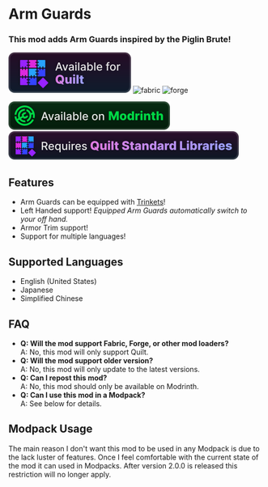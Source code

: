<div>
<h1>Arm Guards</h1>
<h3>This mod adds Arm Guards inspired by the Piglin Brute!</h3>

<a href="https://quiltmc.org/en/install" rel="noopener nofollow ugc"><img src="https://raw.githubusercontent.com/intergrav/devins-badges/v3/assets/cozy/supported/quilt_vector.svg" alt="quilt"></a>
<img src="https://raw.githubusercontent.com/intergrav/devins-badges/v3/assets/cozy/unsupported/fabric_vector.svg" alt="fabric">
<img src="https://raw.githubusercontent.com/intergrav/devins-badges/v3/assets/cozy/unsupported/forge_vector.svg" alt="forge">

<a href="https://modrinth.com/mod/armguards" rel="noopener nofollow ugc"><img src="https://raw.githubusercontent.com/intergrav/devins-badges/v3/assets/compact/available/modrinth_vector.svg" alt="modrinth"></a>
<a href="https://modrinth.com/mod/qsl" rel="noopener nofollow ugc"><img src="https://raw.githubusercontent.com/intergrav/devins-badges/v3/assets/compact/requires/quilt-standard-libraries_vector.svg" alt="qsl"></a>
</div>
<h2>Features</h2>
<ul>
<li>Arm Guards can be equipped with <a href="https://modrinth.com/mod/trinkets" rel="noopener nofollow ugc">Trinkets</a>!</li>
<li>Left Handed support! <i>Equipped Arm Guards automatically switch to your off hand.</i></li>
<li>Armor Trim support!</li>
<li>Support for multiple languages!</li>
</ul>
<h2>Supported Languages</h2>
<ul>
<li>English (United States)</li>
<li>Japanese</li>
<li>Simplified Chinese</li>
</ul>

<h2>FAQ</h2>
<ul>
<li><b>Q: Will the mod support Fabric, Forge, or other mod loaders?</b><br>A: No, this mod will only support Quilt.</li>
<li><b>Q: Will the mod support older version?</b><br>A: No, this mod will only update to the latest versions.</li>
<li><b>Q: Can I repost this mod?</b><br>A: No, this mod should only be available on Modrinth.</li>
<li><b>Q: Can I use this mod in a Modpack?</b><br>A: See below for details.</li>
</ul>

<h2>Modpack Usage</h2>

The main reason I don't want this mod to be used in any Modpack is due to the lack luster of features. Once I feel comfortable with the current state of the mod it can used in Modpacks. After version 2.0.0 is released this restriction will no longer apply.

